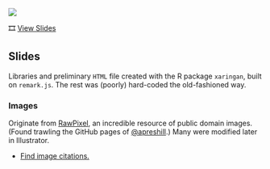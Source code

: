 ![](css/images/NEW.png)

🎞️ [View Slides](https://ledelaney.org/talks/2023ridle/)

## Slides

Libraries and preliminary `HTML` file created with the R package `xaringan`, built on `remark.js`. The rest was (poorly) hard-coded the old-fashioned way.

### Images

Originate from [RawPixel](https://www.rawpixel.com/category/53/public-domain), an incredible resource of public domain images. (Found trawling the GitHub pages of [@apreshill](https://github.com/apreshill).) Many were modified later in Illustrator.

+ [Find image citations.](https://www.rawpixel.com/image/)
